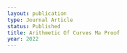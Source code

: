 ```yaml
---
layout: publication
type: Journal Article
status: Published
title: Arithmetic Of Curves Ma Proof
year: 2022
---
```

